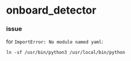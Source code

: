 # onboard_detector

### issue
for ```ImportError: No module named yaml```: 
```
ln -sf /usr/bin/python3 /usr/local/bin/python
```
